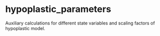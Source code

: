 # hypoplastic_parameters
Auxiliary calculations for different state variables and scaling factors of hypoplastic model.
